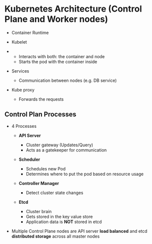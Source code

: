 # Kubernetes Architecture (Control Plane and Worker nodes)

* Container Runtime
* Kubelet
*   - Interacts with both: the container and node
    - Starts the pod with the container inside
* Services
    - Communication between nodes (e.g. DB service)

* Kube proxy
    - Forwards the requests


## Control Plan Processes

* 4 Processes

    * **API Server**
        - Cluster gateway (Updates/Query)
        - Acts as a gatekeeper for communication

    * **Scheduler**
        - Schedules new Pod
        - Determines where to put the pod based on resource usage

    * **Controller Manager**
        - Detect cluster state changes

    * **Etcd**
        - Cluster brain
        - Gets stored in the key value store
        - Application data is **NOT** stored in etcd

- Multiple Control Plane nodes are API server **load balanced** and etcd **distributed storage** across all master nodes
